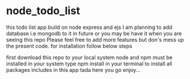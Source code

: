 # node_todo_list
this todo list app build on node express and ejs I am planning to add database i.e mongodb to it in future or you may be have it when you are seeing this repo
Please feel free to add more features but don's mess up the present code.
for installation follow below steps

first download this repo to your local system
node and npm must be installed in your system 
type npm install in your terminal to install all packages includes in this app 
tada here you go enjoy...
